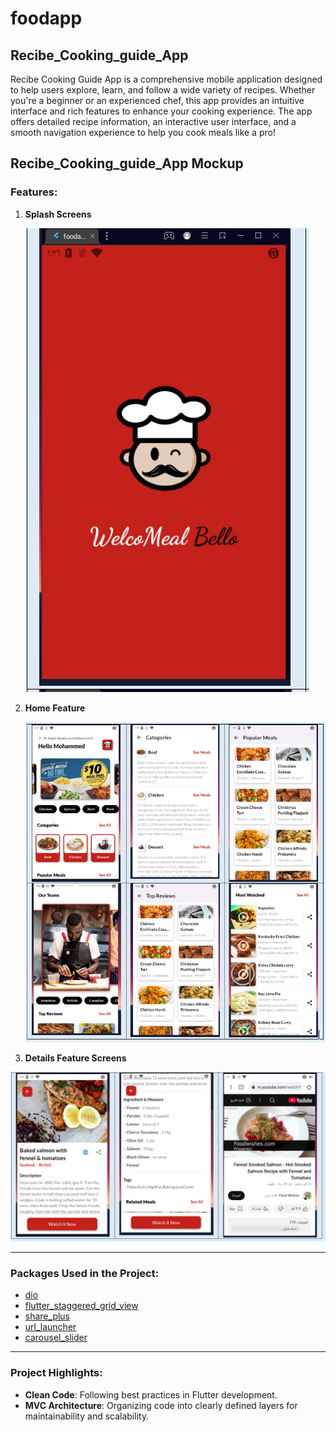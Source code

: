 # foodapp

## Recibe_Cooking_guide_App
Recibe Cooking Guide App is a comprehensive mobile application designed to help users explore, learn, and follow a wide variety of recipes. Whether you're a beginner or an experienced chef, this app provides an intuitive interface and rich features to enhance your cooking experience. The app offers detailed recipe information, an interactive user interface, and a smooth navigation experience to help you cook meals like a pro!


##  Recibe_Cooking_guide_App Mockup

### Features:

1. **Splash  Screens**
   
   ![alt text](<Splash Pic.PNG>)

2. **Home Feature**  
   
   ![alt text](<Home Feature Pic.PNG>)

3. **Details Feature Screens**  

  ![alt text](<Details Pic.PNG>)



---

### Packages Used in the Project:

- [dio](https://pub.dev/packages/dio) 
- [flutter_staggered_grid_view](https://pub.dev/packages/flutter_staggered_grid_view) 
- [share_plus](https://pub.dev/packages/share_plus) 
- [url_launcher](https://pub.dev/packages/url_launcher) 
- [carousel_slider](https://pub.dev/packages/carousel_slider) 


---

### Project Highlights:

- **Clean Code**: Following best practices in Flutter development.
- **MVC Architecture**: Organizing code into clearly defined layers for maintainability and scalability.
